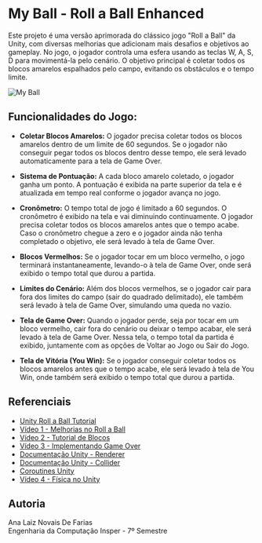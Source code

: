 # My Ball - Roll a Ball Enhanced

Este projeto é uma versão aprimorada do clássico jogo "Roll a Ball" da Unity, com diversas melhorias que adicionam mais desafios e objetivos ao gameplay. No jogo, o jogador controla uma esfera usando as teclas W, A, S, D para movimentá-la pelo cenário. O objetivo principal é coletar todos os blocos amarelos espalhados pelo campo, evitando os obstáculos e o tempo limite.

![My Ball](./Assets/Cenário/My%20Ball.png)

## Funcionalidades do Jogo:
- **Coletar Blocos Amarelos:** O jogador precisa coletar todos os blocos amarelos dentro de um limite de 60 segundos. Se o jogador não conseguir pegar todos os blocos dentro desse tempo, ele será levado automaticamente para a tela de Game Over.

- **Sistema de Pontuação:** A cada bloco amarelo coletado, o jogador ganha um ponto. A pontuação é exibida na parte superior da tela e é atualizada em tempo real conforme o jogador avança no jogo.

- **Cronômetro:** O tempo total de jogo é limitado a 60 segundos. O cronômetro é exibido na tela e vai diminuindo continuamente. O jogador precisa coletar todos os blocos amarelos antes que o tempo acabe. Caso o cronômetro chegue a zero e o jogador ainda não tenha completado o objetivo, ele será levado à tela de Game Over.

- **Blocos Vermelhos:** Se o jogador tocar em um bloco vermelho, o jogo terminará instantaneamente, levando-o à tela de Game Over, onde será exibido o tempo total que durou a partida.

- **Limites do Cenário:** Além dos blocos vermelhos, se o jogador cair para fora dos limites do campo (sair do quadrado delimitado), ele também será levado à tela de Game Over, simulando uma queda no vazio.

- **Tela de Game Over:** Quando o jogador perde, seja por tocar em um bloco vermelho, cair fora do cenário ou deixar o tempo acabar, ele será levado à tela de Game Over. Nessa tela, o tempo total da partida é exibido, juntamente com as opções de Voltar ao Jogo ou Sair do Jogo.

- **Tela de Vitória (You Win):** Se o jogador conseguir coletar todos os blocos amarelos antes que o tempo acabe, ele será levado à tela de You Win, onde também será exibido o tempo total que durou a partida.

## Referenciais

- [Unity Roll a Ball Tutorial](https://learn.unity.com/project/roll-a-ball)
- [Vídeo 1 - Melhorias no Roll a Ball](https://www.youtube.com/watch?v=K4uOjb5p3Io)
- [Vídeo 2 - Tutorial de Blocos](https://www.youtube.com/watch?v=DX7HyN7oJjE)
- [Vídeo 3 - Implementando Game Over](https://www.youtube.com/watch?v=7xGhPUz8C2M)
- [Documentação Unity - Renderer](https://docs.unity3d.com/ScriptReference/Renderer-enabled.html)
- [Documentação Unity - Collider](https://docs.unity3d.com/460/Documentation/ScriptReference/Collider-enabled.htm)
- [Coroutines Unity](https://vionixstudio.com/2021/04/03/unity-coroutine-tutorial)
- [Vídeo 4 - Física no Unity](https://www.youtube.com/watch?v=POq1i8FyRyQ)

## Autoria

Ana Laiz Novais De Farias  
Engenharia da Computação Insper - 7º Semestre
